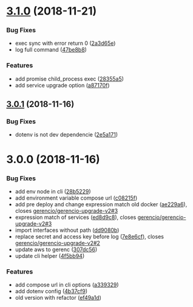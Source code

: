 <a name="3.1.0"></a>
# [3.1.0](https://github.com/gerencio/gerencio-upgrade-v3/compare/3.0.1...3.1.0) (2018-11-21)


### Bug Fixes

* exec sync with error return 0 ([2a3d65e](https://github.com/gerencio/gerencio-upgrade-v3/commit/2a3d65e))
* log full command ([47be8b8](https://github.com/gerencio/gerencio-upgrade-v3/commit/47be8b8))


### Features

* add promise child_process exec ([28355a5](https://github.com/gerencio/gerencio-upgrade-v3/commit/28355a5))
* add service upgrade option ([a87170f](https://github.com/gerencio/gerencio-upgrade-v3/commit/a87170f))



<a name="3.0.1"></a>
## [3.0.1](https://github.com/gerencio/gerencio-upgrade-v3/compare/3.0.0...3.0.1) (2018-11-16)


### Bug Fixes

* dotenv is not dev dependencie ([2e5a171](https://github.com/gerencio/gerencio-upgrade-v3/commit/2e5a171))



<a name="3.0.0"></a>
# 3.0.0 (2018-11-16)


### Bug Fixes

* add env node in cli ([28b5229](https://github.com/gerencio/gerencio-upgrade-v3/commit/28b5229))
* add environment variable compose url ([c08215f](https://github.com/gerencio/gerencio-upgrade-v3/commit/c08215f))
* add pre deploy and change expression match old docker ([ae229a6](https://github.com/gerencio/gerencio-upgrade-v3/commit/ae229a6)), closes [gerencio/gerencio-upgrade-v2#3](https://github.com/gerencio/gerencio-upgrade-v2/issues/3)
* expression match of services ([ed8d9c8](https://github.com/gerencio/gerencio-upgrade-v3/commit/ed8d9c8)), closes [gerencio/gerencio-upgrade-v2#3](https://github.com/gerencio/gerencio-upgrade-v2/issues/3)
* import interfaces without path ([dd9080b](https://github.com/gerencio/gerencio-upgrade-v3/commit/dd9080b))
* replace secret and access key before log ([7e8e6cf](https://github.com/gerencio/gerencio-upgrade-v3/commit/7e8e6cf)), closes [gerencio/gerencio-upgrade-v2#2](https://github.com/gerencio/gerencio-upgrade-v2/issues/2)
* update aws to gerenc ([307dc56](https://github.com/gerencio/gerencio-upgrade-v3/commit/307dc56))
* update cli helper ([4f5bb94](https://github.com/gerencio/gerencio-upgrade-v3/commit/4f5bb94))


### Features

* add compose url in cli options ([a339329](https://github.com/gerencio/gerencio-upgrade-v3/commit/a339329))
* add dotenv config ([4b37cf9](https://github.com/gerencio/gerencio-upgrade-v3/commit/4b37cf9))
* old version with refactor ([ef49a1d](https://github.com/gerencio/gerencio-upgrade-v3/commit/ef49a1d))



